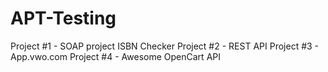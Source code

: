 # APT-Testing
Project #1 - SOAP project ISBN Checker
Project #2 - REST API
Project #3 - App.vwo.com
Project #4 - Awesome OpenCart API
